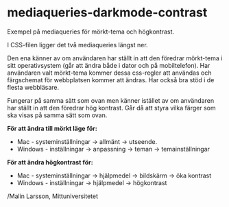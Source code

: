 # mediaqueries-darkmode-contrast
Exempel på mediaqueries för mörkt-tema och högkontrast.

I CSS-filen ligger det två mediaqueries längst ner. 

Den ena känner av om användaren har ställt in att den föredrar mörkt-tema i sitt operativsystem (går att ändra både i dator och på mobiltelefon). Har användaren valt mörkt-tema kommer dessa css-regler att användas och färgschemat för webbplatsen kommer att ändras. Har också bra stöd i de flesta webbläsare.

Fungerar på samma sätt som ovan men känner istället av om användaren har ställt in att den föredrar hög kontrast. Går då att styra vilka färger som ska visas på samma sätt som ovan. 

**För att ändra till mörkt läge för:**
- Mac - systeminställningar -> allmänt -> utseende.
- Windows - inställningar -> anpassning -> teman -> temainställningar

**För att ändra högkontrast för:**
- Mac - systeminställningar -> hjälpmedel -> bildskärm -> öka kontrast
- Windows - inställningar -> hjälpmedel -> högkontrast


/Malin Larsson, Mittuniversitetet

